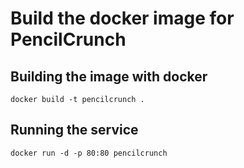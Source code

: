 # Build the docker image for PencilCrunch

## Building the image with docker

```
docker build -t pencilcrunch .
```

## Running the service

```
docker run -d -p 80:80 pencilcrunch
```
